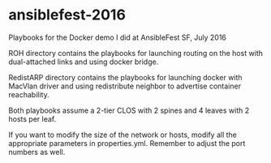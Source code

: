 # ansiblefest-2016
Playbooks for the Docker demo I did at AnsibleFest SF, July 2016

ROH directory contains the playbooks for launching routing on the host with dual-attached links and using docker bridge.

RedistARP directory contains the playbooks for launching docker with MacVlan driver and using redistribute neighbor to advertise container reachability.

Both playbooks assume a 2-tier CLOS with 2 spines and 4 leaves with 2 hosts per leaf.

If you want to modify the size of the network or hosts, modify all the appropriate parameters in properties.yml. Remember to adjust the port numbers as well.

